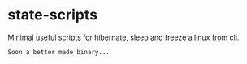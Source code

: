 # state-scripts

Minimal useful scripts for hibernate, sleep and freeze a linux from cli.

```
Soon a better made binary...
```
